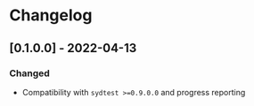 # Changelog

## [0.1.0.0] - 2022-04-13

### Changed

* Compatibility with `sydtest >=0.9.0.0` and progress reporting

